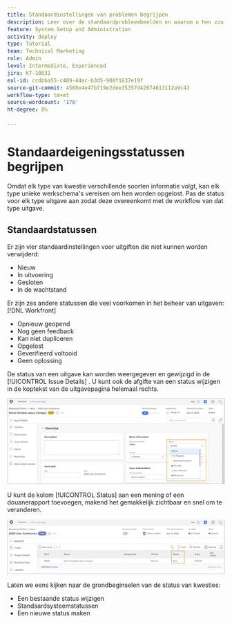 ```yaml
---
title: Standaardinstellingen van problemen begrijpen
description: Leer over de standaardprobleembeelden en waarom u hen zou kunnen willen aanpassen om de werkschema's van uw organisatie aan te passen.
feature: System Setup and Administration
activity: deploy
type: Tutorial
team: Technical Marketing
role: Admin
level: Intermediate, Experienced
jira: KT-10031
exl-id: ccdbba55-c409-44ac-b3d5-908f1637e19f
source-git-commit: 4568e4e47b719e2dee35357d42674613112a9c43
workflow-type: tm+mt
source-wordcount: '178'
ht-degree: 0%

---
```


# Standaardeigeningsstatussen begrijpen

Omdat elk type van kwestie verschillende soorten informatie volgt, kan elk type unieke werkschema&#39;s vereisen om hen worden opgelost. Pas de status voor elk type uitgave aan zodat deze overeenkomt met de workflow van dat type uitgave.

<!--
add URL in paragraph below
-->

## Standaardstatussen

Er zijn vier standaardinstellingen voor uitgiften die niet kunnen worden verwijderd:

* Nieuw
* In uitvoering
* Gesloten
* In de wachtstand

Er zijn zes andere statussen die veel voorkomen in het beheer van uitgaven: [!DNL Workfront]

* Opnieuw geopend
* Nog geen feedback
* Kan niet dupliceren
* Opgelost
* Geverifieerd voltooid
* Geen oplossing

<!--
need URL in paragraph below
-->


De status van een uitgave kan worden weergegeven en gewijzigd in de [!UICONTROL Issue Details] . U kunt ook de afgifte van een status wijzigen in de koptekst van de uitgavepagina helemaal rechts.

![[!UICONTROL Status] in paginakoptekst en [!UICONTROL Issue Details] page &#x200B;](assets/admin-fund-issue-details-status.png)

U kunt de kolom [!UICONTROL Status] aan een mening of een douanerapport toevoegen, makend het gemakkelijk zichtbaar en snel om te veranderen.

![[!UICONTROL Status] -kolom in een [!UICONTROL View]](assets/admin-fund-issue-status-view.png)

<!--
link the bullets below to the articles
-->

Laten we eens kijken naar de grondbeginselen van de status van kwesties:

* Een bestaande status wijzigen
* Standaardsysteemstatussen
* Een nieuwe status maken
